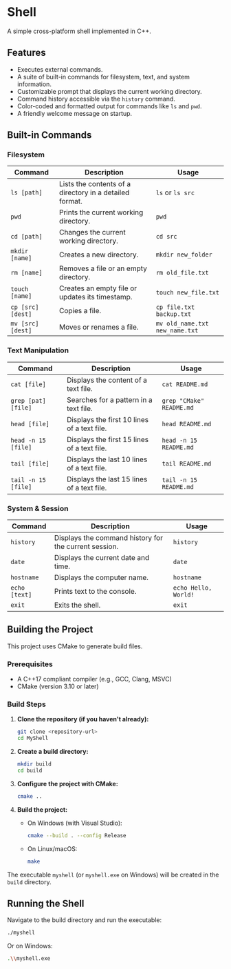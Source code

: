 ﻿# Shell

A simple cross-platform shell implemented in C++.

## Features

- Executes external commands.
- A suite of built-in commands for filesystem, text, and system information.
- Customizable prompt that displays the current working directory.
- Command history accessible via the `history` command.
- Color-coded and formatted output for commands like `ls` and `pwd`.
- A friendly welcome message on startup.

## Built-in Commands

### Filesystem

| Command           | Description                                             | Usage                          |
| ----------------- | ------------------------------------------------------- | ------------------------------ |
| `ls [path]`       | Lists the contents of a directory in a detailed format. | `ls` or `ls src`               |
| `pwd`             | Prints the current working directory.                   | `pwd`                          |
| `cd [path]`       | Changes the current working directory.                  | `cd src`                       |
| `mkdir [name]`    | Creates a new directory.                                | `mkdir new_folder`             |
| `rm [name]`       | Removes a file or an empty directory.                   | `rm old_file.txt`              |
| `touch [name]`    | Creates an empty file or updates its timestamp.         | `touch new_file.txt`           |
| `cp [src] [dest]` | Copies a file.                                          | `cp file.txt backup.txt`       |
| `mv [src] [dest]` | Moves or renames a file.                                | `mv old_name.txt new_name.txt` |

### Text Manipulation

| Command             | Description                                 | Usage                    |
| ------------------- | ------------------------------------------- | ------------------------ |
| `cat [file]`        | Displays the content of a text file.        | `cat README.md`          |
| `grep [pat] [file]` | Searches for a pattern in a text file.      | `grep "CMake" README.md` |
| `head [file]`       | Displays the first 10 lines of a text file. | `head README.md`         |
| `head -n 15 [file]` | Displays the first 15 lines of a text file. | `head -n 15 README.md`   |
| `tail [file]`       | Displays the last 10 lines of a text file.  | `tail README.md`         |
| `tail -n 15 [file]` | Displays the last 15 lines of a text file.  | `tail -n 15 README.md`   |

### System & Session

| Command       | Description                                           | Usage                |
| ------------- | ----------------------------------------------------- | -------------------- |
| `history`     | Displays the command history for the current session. | `history`            |
| `date`        | Displays the current date and time.                   | `date`               |
| `hostname`    | Displays the computer name.                           | `hostname`           |
| `echo [text]` | Prints text to the console.                           | `echo Hello, World!` |
| `exit`        | Exits the shell.                                      | `exit`               |

## Building the Project

This project uses CMake to generate build files.

### Prerequisites

- A C++17 compliant compiler (e.g., GCC, Clang, MSVC)
- CMake (version 3.10 or later)

### Build Steps

1.  **Clone the repository (if you haven't already):**

    ```bash
    git clone <repository-url>
    cd MyShell
    ```

2.  **Create a build directory:**

    ```bash
    mkdir build
    cd build
    ```

3.  **Configure the project with CMake:**

    ```bash
    cmake ..
    ```

4.  **Build the project:**
    - On Windows (with Visual Studio):
      ```bash
      cmake --build . --config Release
      ```
    - On Linux/macOS:
      ```bash
      make
      ```

The executable `myshell` (or `myshell.exe` on Windows) will be created in the `build` directory.

## Running the Shell

Navigate to the build directory and run the executable:

```bash
./myshell
```

Or on Windows:

```bash
.\\myshell.exe
```
